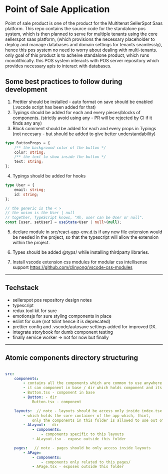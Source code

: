 # Point of Sale Application

Point of sale product is one of the product for the Multitenat SellerSpot Saas platform. This repo contains the source code for the standalone pos system, which is then planned to serve for multiple tenants using the core sellerspot saas platform, (which provisions the necessary placeholder to deploy and manage databases and domain settings for tenants seamlessly), hence this pos system no need to worry about dealing with multi-tenants. only goal of this product is to acheive standalone product, which runs monolithically. this POS system interacts with POS server repository which provides necessary apis to interact with databases.

## Some best practices to follow during development

1. Prettier should be installed - auto format on save should be enabled (.vscode script has been added for that)
2. Typings should be added for each and every pieces/blocks of components. (strictly avoid using any - PR will be rejected by CI if it finds any any)
3. Block comment should be added for each and every props in Typings (not necesary - but should be added to give better understandability)

```typescript
type ButtonProps = {
    /** the background color of the button */
    color: string;
    /** the text to show inside the button */
    text: string;
};
```

4. Typings should be added for hooks

```typescript
type User = {
    email: string;
    id: string;
};

// the generic is the < >
// the union is the User | null
// together, TypeScript knows, "Ah, user can be User or null".
const [user, setUser] = useState<User | null>(null);
```

5. declare module in src/react-app-env.d.ts if any new file extension would be needed in the project, so that the typescript will allow the extension within the project.

6. Types should be added @typs/<package-name> while installing thirdparty libraries.

7. Install vscode extension css modules for modular css intellisense support https://github.com/clinyong/vscode-css-modules


---

## Techstack

-   sellerspot pos repository design notes
-   typescript
-   redux tool kit for sure
-   emotionsjs for sure styling components in place
-   eslint for sure (not tslint hence it is deprecated)
-   prettier config and .vscode/autosave settings added for improved DX.
-   integrate storybook for dumb component testing
-   finally service worker => not for now but finally

---

## Atomic components directory structuring

```yaml

src:
	components:
		- contains all the components which are common to use anywhere within the project scope
		- it can component in base / dir which holds component and its specific logic itself
		- Button.tsx - component in base
		- Button: - dir
			Button.tsx - component

	layouts:  // note - layouts should be access only inside index.tsx at src root dir and all route handled only in layouts
		- which holds the core container of the app which, (hint,
			only the components in this folder is allowed to use out of the components folder i.e, in index.tsx file.
		- ALayout: - dir
			- components:
				- components specific to this layouts
			- ALayout.tsx - expose outside this folder

	pages:   // note - pages should be only access inside layouts
		- APage:
			- components:
				- components only related to this pages/
			- APage.tsx - exposes outside this folder

```
